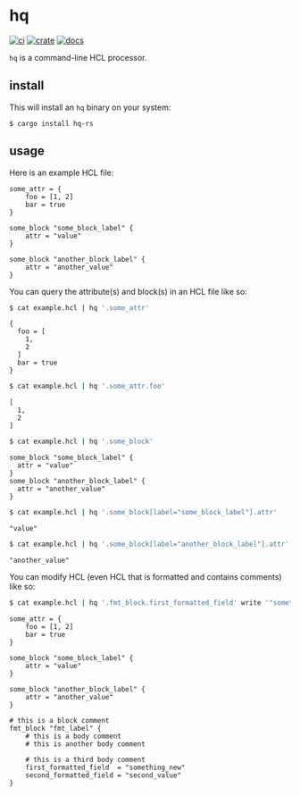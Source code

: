 # hq

[![ci](https://img.shields.io/github/actions/workflow/status/miller-time/hq/rust.yml)](https://github.com/miller-time/hq/actions/workflows/rust.yml)
[![crate](https://img.shields.io/crates/v/hq-rs)](https://crates.io/crates/hq-rs)
[![docs](https://img.shields.io/docsrs/hq-rs)](https://docs.rs/hq-rs/latest)

`hq` is a command-line HCL processor.

## install

This will install an `hq` binary on your system:

```
$ cargo install hq-rs
```

## usage

Here is an example HCL file:

```hcl
some_attr = {
    foo = [1, 2]
    bar = true
}

some_block "some_block_label" {
    attr = "value"
}

some_block "another_block_label" {
    attr = "another_value"
}
```

You can query the attribute(s) and block(s) in an HCL file like so:

```sh
$ cat example.hcl | hq '.some_attr'
```

```hcl
{
  foo = [
    1,
    2
  ]
  bar = true
}
```

```sh
$ cat example.hcl | hq '.some_attr.foo'
```

```hcl
[
  1,
  2
]
```

```sh
$ cat example.hcl | hq '.some_block'
```

```hcl
some_block "some_block_label" {
  attr = "value"
}
some_block "another_block_label" {
  attr = "another_value"
}
```

```sh
$ cat example.hcl | hq '.some_block[label="some_block_label"].attr'
```

```hcl
"value"
```

```sh
$ cat example.hcl | hq '.some_block[label="another_block_label"].attr'
```

```hcl
"another_value"
```

You can modify HCL (even HCL that is formatted and contains comments) like so:

```sh
$ cat example.hcl | hq '.fmt_block.first_formatted_field' write '"something_new"'
```

```hcl
some_attr = {
    foo = [1, 2]
    bar = true
}

some_block "some_block_label" {
    attr = "value"
}

some_block "another_block_label" {
    attr = "another_value"
}

# this is a block comment
fmt_block "fmt_label" {
    # this is a body comment
    # this is another body comment

    # this is a third body comment
    first_formatted_field  = "something_new"
    second_formatted_field = "second_value"
}
```
